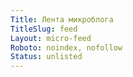 ```yaml
---
Title: Лента микроблога
TitleSlug: feed
Layout: micro-feed
Roboto: noindex, nofollow
Status: unlisted
---
```

